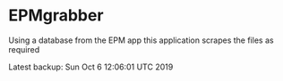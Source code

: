 # EPMgrabber
Using a database from the EPM app this application scrapes the files as required


Latest backup: Sun Oct 6 12:06:01 UTC 2019
